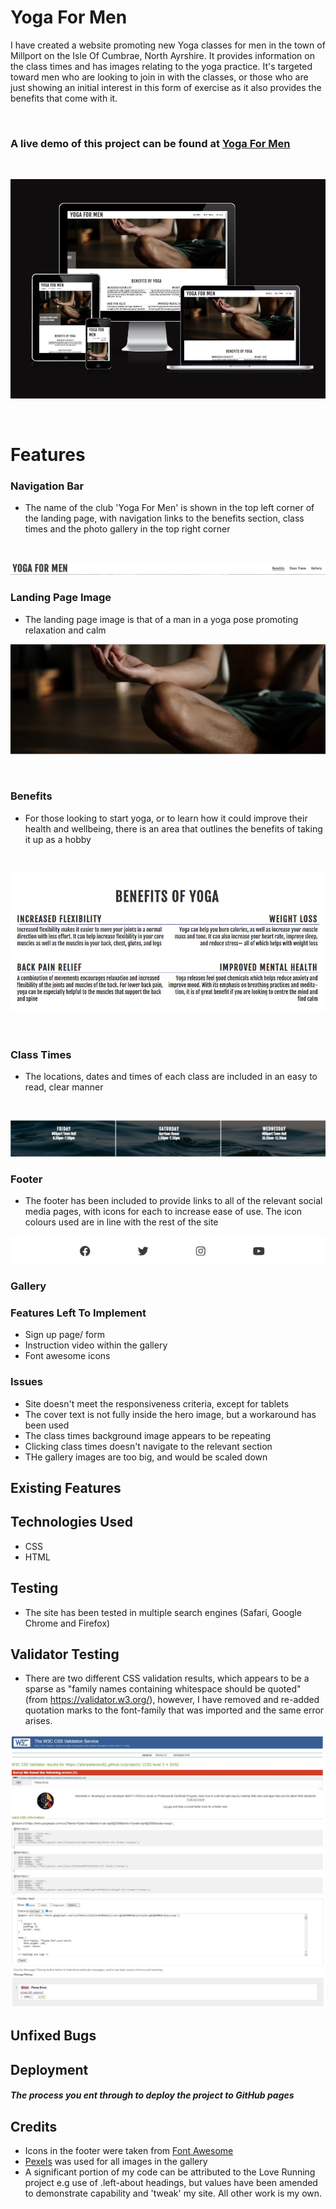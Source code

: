 # Yoga For Men

I have created a website promoting new Yoga classes for men in the town of Millport on the Isle Of Cumbrae, North Ayrshire. It provides information on the class times and has images relating to the yoga practice. It's targeted toward men who are looking to join in with the classes, or those who are just showing an initial interest in this form of exercise as it also provides the benefits that come with it.

<br>

### A live demo of this project can be found at [Yoga For Men](https://alanpaterson82.github.io/project1/)

<br>

![Am I Responsive?](/assets/images/Am%20I%20Responsive%20Result.jpg)

<br>

# Features
### Navigation Bar
- The name of the club 'Yoga For Men' is shown in the top left corner of the landing page, with navigation links to the benefits section, class times and the photo gallery in the top right corner

<br>

![Navigation Bar](/assets/images/navigation-bar.jpg)

### Landing Page Image

- The landing page image is that of a man in a yoga pose promoting relaxation and calm

![Hero Image](/assets/images/hero-image.jpeg)

<br>

### Benefits

- For those looking to start yoga, or to learn how it could improve their health and wellbeing, there is an area that outlines the benefits of taking it up as a hobby

<br>

![Benefits](/assets/images/benefits.jpg)

<br>

### Class Times

- The locations, dates and times of each class are included in an easy to read, clear manner

<br>

![Class Times](/assets/images/class-times.jpg)

### Footer

- The footer has been included to provide links to all of the relevant social media pages, with icons for each to increase ease of use. The icon colours used are in line with the rest of the site

![Footer](/assets/images/footer-social-media-links.jpg)
### Gallery
### Features Left To Implement
- Sign up page/ form
- Instruction video within the gallery
- Font awesome icons

### Issues
- Site doesn't meet the responsiveness criteria, except for tablets
- The cover text is not fully inside the hero image, but a workaround has been used
- The class times background image appears to be repeating 
- Clicking class times doesn't navigate to the relevant section
- THe gallery images are too big, and would be scaled down

## Existing Features

## Technologies Used

- CSS
- HTML

## Testing

- The site has been tested in multiple search engines (Safari, Google Chrome and Firefox)
## Validator Testing

- There are two different CSS validation results, which appears to be a sparse as "family names containing whitespace should be quoted" (from https://validator.w3.org/), however, I have removed and re-added quotation marks to the font-family that was imported and the same error arises.


![Jigsaw Validator Result](/assets/images/CSS%20Jigsaw%20Validator%20Result.jpg)
![W3C Validator Result](/assets/images/CSS%20Validator%20Result%201.jpg)



## Unfixed Bugs

## Deployment
##### The process you ent through to deploy the project to GitHub pages

## Credits

- Icons in the footer were taken from [Font Awesome](https://fontawesome.com/)
- [Pexels](pexels.com) was used for all images in the gallery
- A significant portion of my code can be attributed to the Love Running project e.g use of .left-about headings, but values have been amended to demonstrate capability and 'tweak' my site. All other work is my own.


